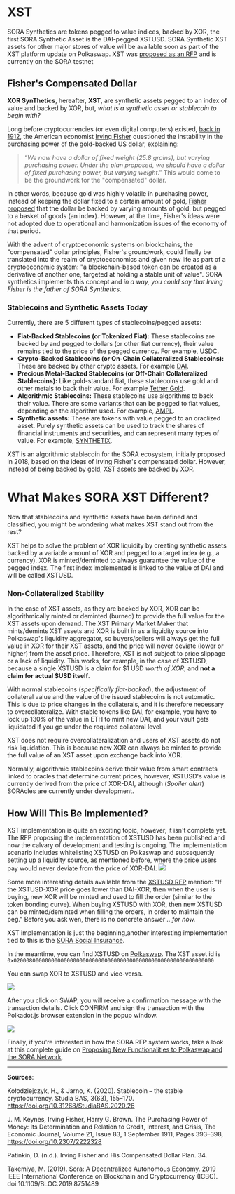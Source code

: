 # XST

SORA Synthetics are tokens pegged to value indices, backed by XOR,
the first SORA Synthetic Asset is the DAI-pegged XSTUSD. SORA
Synthetic XST assets for other major stores of value will be
available soon as part of the XST platform update on Polkaswap. XST was [proposed as an
RFP](https://github.com/sora-xor/rfps/pull/8/files) and is currently
on the SORA testnet

## Fisher's Compensated Dollar

**XOR SynThetics**, hereafter, **XST**, are synthetic assets pegged to an index of value and backed by XOR, but, _what is a synthetic asset or stablecoin to begin with?_

Long before cryptocurrencies (or even digital computers) existed, [back in 1912](https://dspace.gipe.ac.in/xmlui/bitstream/handle/10973/26798/GIPE-093010.pdf?sequence=3&isAllowed=y), the American economist [Irving Fisher](https://en.wikipedia.org/wiki/Irving_Fisher) questioned the instability in the purchasing power of the gold-backed US dollar, explaining:

> “_We now have a dollar of fixed weight (25.8 grains), but varying purchasing power. Under the plan proposed, we should have a dollar of fixed purchasing power, but varying weight_.” This would come to be the groundwork for the "compensated" dollar.

In other words, because gold was highly volatile in purchasing power, instead of keeping the dollar fixed to a certain amount of gold, [Fisher proposed](https://www.richmondfed.org/~/media/richmondfedorg/publications/research/economic_quarterly/1993/summer/pdf/patinkin.pdf) that the dollar be backed by varying amounts of gold, but pegged to a basket of goods (an index). However, at the time, Fisher's ideas were not adopted due to operational and harmonization issues of the economy of that period.

With the advent of cryptoeconomic systems on blockchains, the "compensated" dollar principles, Fisher's groundwork, could finally be translated into the realm of cryptoeconomics and given new life as part of a cryptoeconomic system: "a blockchain-based token can be created as a derivative of another one, targeted at holding a stable unit of value". SORA synthetics implements this concept and _in a way, you could say that Irving Fisher is the father of SORA Synthetics_.

### Stablecoins and Synthetic Assets Today

Currently, there are 5 different types of stablecoins/pegged assets:

- **Fiat-Backed Stablecoins (or Tokenized Fiat):** These stablecoins are backed by and pegged to dollars (or other fiat currency), their value remains tied to the price of the pegged currency. For example, [USDC](https://www.circle.com/en/usdc).
- **Crypto-Backed Stablecoins (or On-Chain Collateralized Stablecoins):** These are backed by other crypto assets. For example [DAI](https://makerdao.com/en/).
- **Precious Metal-Backed Stablecoins (or Off-Chain Collateralized
  Stablecoins):** Like gold-standard fiat, these stablecoins use gold and other metals to back their value. For example [Tether Gold](https://gold.tether.to/).
- **Algorithmic Stablecoins:** These stablecoins use algorithms to back their value. There are some variants that can be pegged to fiat values, depending on the algorithm used. For example, [AMPL](https://www.ampleforth.org/).
- **Synthetic assets:** These are tokens with value pegged to an oraclized asset. Purely synthetic assets can be used to track the shares of financial instruments and securities, and can represent many types of value. For example, [SYNTHETIX](https://synthetix.io/).

XST is an algorithmic stablecoin for the SORA ecosystem, initially proposed in 2018, based on the ideas of Irving Fisher's compensated dollar. However, instead of being backed by gold, XST assets are backed by XOR.

# What Makes SORA XST Different?

Now that stablecoins and synthetic assets have been defined and classified, you might be wondering what makes XST stand out from the rest?

XST helps to solve the problem of XOR liquidity by creating synthetic assets backed by a variable amount of XOR and pegged to a target index (e.g., a currency). XOR is minted/deminted to always guarantee the value of the pegged index. The first index implemented is linked to the value of DAI and will be called XSTUSD.

### Non-Collateralized Stability

In the case of XST assets, as they are backed by XOR, XOR can be algorithmically minted or deminted (burned) to provide the full value for the XST assets upon demand. The XST Primary Market Maker that mints/demints XST assets and XOR is built in as a liquidity source into Polkaswap's liquidity aggregator, so buyers/sellers will always get the full value in XOR for their XST assets, and the price will never deviate (lower or higher) from the asset price. Therefore, XST is not subject to price slippage or a lack of liquidity. This works, for example, in the case of XSTUSD, because a single XSTUSD is a claim for $1 USD _worth of XOR_, and **not a claim for actual $USD itself**.

With normal stablecoins (_specifically fiat-backed_), the adjustment of collateral value and the value of the issued stablecoins is not automatic. This is due to price changes in the collaterals, and it is therefore necessary to overcollateralize. With stable tokens like DAI, for example, you have to lock up 130% of the value in ETH to mint new DAI, and your vault gets liquidated if you go under the required collateral level.

XST does not require overcollateralization and users of XST assets do not risk liquidation. This is because new XOR can always be minted to provide the full value of an XST asset upon exchange back into XOR.

Normally, algorithmic stablecoins derive their value from smart contracts linked to oracles that determine current prices, however, XSTUSD's value is currently derived from the price of XOR-DAI, although (_Spoiler alert_) SORAcles are currently under development.

## How Will This Be Implemented?

XST implementation is quite an exciting topic, however, it isn't
complete yet. The RFP proposing the implementation of XSTUSD has been
published and now the calvary of development and testing is
ongoing. The implementation scenario includes whitelisting XSTUSD on
Polkaswap and subsequently setting up a liquidity source, as mentioned
before, where the price users pay would never deviate from the price
of XOR-DAI.
![](/.gitbook/assets/xst-buy-sell.png)

Some more interesting details available from the [XSTUSD RFP](https://github.com/sora-xor/rfps/pull/8/files) mention: "If the XSTUSD-XOR price goes lower than DAI-XOR, then when the user is buying, new XOR will be minted and used to fill the order (similar to the token bonding curve). When buying XSTUSD with XOR, then new XSTUSD can be minted/deminted when filling the orders, in order to maintain the peg." Before you ask wen, there is no concrete answer _...for now._

XST implementation is just the beginning,another interesting implementation tied to this is the [SORA Social Insurance](social-insurance.md).

In the meantime, you can find XSTUSD on [Polkaswap](https://polkaswap.io/). The XST asset id is `0x0200080000000000000000000000000000000000000000000000000000000000`

You can swap XOR to XSTUSD and vice-versa.

![](/.gitbook/assets/xstusd-demo1.png)

After you click on SWAP, you will receive a confirmation message with
the transaction details. Click CONFIRM and sign the transaction with
the Polkadot.js browser extension in the popup window.

![](/.gitbook/assets/xstusd-demo2.png)

Finally, if you're interested in how the SORA RFP system works, take a look at this complete guide on [Proposing New Functionalities to Polkaswap and the SORA Network](rfp.md).

---

**Sources**:

Kołodziejczyk, H., & Jarno, K. (2020). Stablecoin – the stable cryptocurrency. Studia BAS, 3(63), 155–170. https://doi.org/10.31268/StudiaBAS.2020.26

J. M. Keynes, Irving Fisher, Harry G. Brown. The Purchasing Power of Money: Its Determination and Relation to Credit, Interest, and Crisis, The Economic Journal, Volume 21, Issue 83, 1 September 1911, Pages 393–398, https://doi.org/10.2307/2222328

Patinkin, D. (n.d.). Irving Fisher and His Compensated Dollar Plan. 34.

Takemiya, M. (2019). Sora: A Decentralized Autonomous Economy. 2019 IEEE International Conference on Blockchain and Cryptocurrency (ICBC). doi:10.1109/BLOC.2019.8751489

